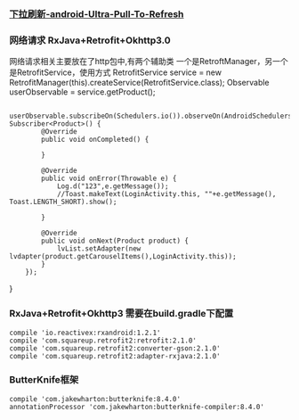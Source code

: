 ### [下拉刷新-android-Ultra-Pull-To-Refresh](https://github.com/liaohuqiu/android-Ultra-Pull-To-Refresh)
### 网络请求 RxJava+Retrofit+Okhttp3.0
网络请求相关主要放在了http包中,有两个辅助类 一个是RetroftManager，另一个是RetrofitService，使用方式
  RetrofitService service = new RetrofitManager(this).createService(RetrofitService.class);
        Observable<Product> userObservable = service.getProduct();
        
        userObservable.subscribeOn(Schedulers.io()).observeOn(AndroidSchedulers.mainThread()).subscribe(new Subscriber<Product>() {
            @Override
            public void onCompleted() {

            }

            @Override
            public void onError(Throwable e) {
                Log.d("123",e.getMessage());
                //Toast.makeText(LoginActivity.this, ""+e.getMessage(), Toast.LENGTH_SHORT).show();

            }

            @Override
            public void onNext(Product product) {
                lvList.setAdapter(new lvdapter(product.getCarouselItems(),LoginActivity.this));
            }
        });
  }
### RxJava+Retrofit+Okhttp3 需要在build.gradle下配置 
    compile 'io.reactivex:rxandroid:1.2.1'
    compile 'com.squareup.retrofit2:retrofit:2.1.0'
    compile 'com.squareup.retrofit2:converter-gson:2.1.0'
    compile 'com.squareup.retrofit2:adapter-rxjava:2.1.0'
 ### ButterKnife框架
    compile 'com.jakewharton:butterknife:8.4.0'
    annotationProcessor 'com.jakewharton:butterknife-compiler:8.4.0'
